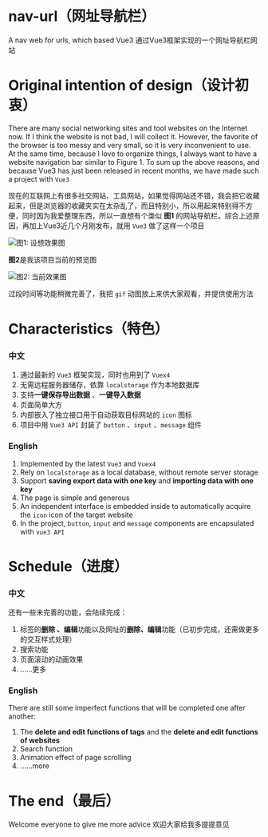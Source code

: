 # nav-url（网址导航栏）
A nav web for urls, which based Vue3
通过Vue3框架实现的一个网址导航栏网站

# Original intention of design（设计初衷）

There are many social networking sites and tool websites on the Internet now. If I think the website is not bad, I will collect it. However, the favorite of the browser is too messy and very small, so it is very inconvenient to use. At the same time, because I love to organize things, I always want to have a website navigation bar similar to Figure 1. To sum up the above reasons, and because Vue3 has just been released in recent months, we have made such a project with `Vue3`

现在的互联网上有很多社交网站、工具网站，如果觉得网站还不错，我会把它收藏起来，但是浏览器的收藏夹实在太杂乱了，而且特别小，所以用起来特别得不方便，同时因为我爱整理东西，所以一直想有个类似 **图1** 的网站导航栏。综合上述原因，再加上Vue3近几个月刚发布，就用 `Vue3` 做了这样一个项目

![图1: 设想效果图](https://github.com/Lpyexplore/myImgs/blob/master/nav-url/origin.png)


**图2**是我该项目当前的预览图

![图2: 当前效果图](https://github.com/Lpyexplore/myImgs/blob/master/nav-url/current.png)



过段时间等功能稍微完善了，我把 `gif` 动图放上来供大家观看，并提供使用方法

# Characteristics（特色）

### 中文

1. 通过最新的 `Vue3` 框架实现，同时也用到了 `Vuex4`
2. 无需远程服务器储存，依靠 `localstorage` 作为本地数据库
3. 支持**一键保存导出数据** 、**一键导入数据**
4. 页面简单大方
5. 内部嵌入了独立接口用于自动获取目标网站的 `icon` 图标
6. 项目中用 `Vue3 API` 封装了 `button` 、`input` 、`message` 组件 

### English
1. Implemented by the latest `Vue3` and `Vuex4`
2. Rely on `localstorage` as a local database,  without remote server storage
3. Support **saving export data with one key** and **importing data with one key**
4. The page is simple and generous
5. An independent interface is embedded inside to automatically acquire the `icon` icon of the target website
6. In the project, `button`, `input` and `message` components are encapsulated with `vue3 API`

# Schedule（进度）

### 中文

还有一些未完善的功能，会陆续完成：
1. 标签的**删除 、编辑**功能以及网址的**删除、编辑**功能（已初步完成，还需做更多的交互样式处理）
2. 搜索功能
3. 页面滚动的动画效果 
4. ……更多

### English
There are still some imperfect functions that will be completed one after another:
1. The **delete and edit functions of tags** and the **delete and edit functions of websites**
2. Search function
3. Animation effect of page scrolling
4. ……more


# The end（最后）

Welcome everyone to give me more advice
欢迎大家给我多提提意见